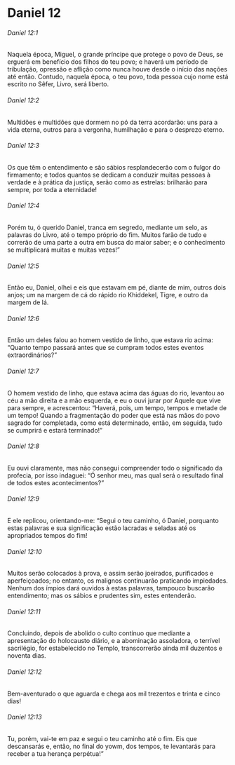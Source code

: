 # Daniel 12

###### Daniel 12:1

Naquela época, Miguel, o grande príncipe que protege o povo de Deus, se erguerá em benefício dos filhos do teu povo; e haverá um período de tribulação, opressão e aflição como nunca houve desde o início das nações até então. Contudo, naquela época, o teu povo, toda pessoa cujo nome está escrito no Sêfer, Livro, será liberto.

###### Daniel 12:2

Multidões e multidões que dormem no pó da terra acordarão: uns para a vida eterna, outros para a vergonha, humilhação e para o desprezo eterno.

###### Daniel 12:3

Os que têm o entendimento e são sábios resplandecerão com o fulgor do firmamento; e todos quantos se dedicam a conduzir muitas pessoas à verdade e à prática da justiça, serão como as estrelas: brilharão para sempre, por toda a eternidade!

###### Daniel 12:4

Porém tu, ó querido Daniel, tranca em segredo, mediante um selo, as palavras do Livro, até o tempo próprio do fim. Muitos farão de tudo e correrão de uma parte a outra em busca do maior saber; e o conhecimento se multiplicará muitas e muitas vezes!”

###### Daniel 12:5

Então eu, Daniel, olhei e eis que estavam em pé, diante de mim, outros dois anjos; um na margem de cá do rápido rio Khiddekel, Tigre, e outro da margem de lá.

###### Daniel 12:6

Então um deles falou ao homem vestido de linho, que estava rio acima: “Quanto tempo passará antes que se cumpram todos estes eventos extraordinários?”

###### Daniel 12:7

O homem vestido de linho, que estava acima das águas do rio, levantou ao céu a mão direita e a mão esquerda, e eu o ouvi jurar por Aquele que vive para sempre, e acrescentou: “Haverá, pois, um tempo, tempos e metade de um tempo! Quando a fragmentação do poder que está nas mãos do povo sagrado for completada, como está determinado, então, em seguida, tudo se cumprirá e estará terminado!”

###### Daniel 12:8

Eu ouvi claramente, mas não consegui compreender todo o significado da profecia, por isso indaguei: “Ó senhor meu, mas qual será o resultado final de todos estes acontecimentos?”

###### Daniel 12:9

E ele replicou, orientando-me: “Segui o teu caminho, ó Daniel, porquanto estas palavras e sua significação estão lacradas e seladas até os apropriados tempos do fim!

###### Daniel 12:10

Muitos serão colocados à prova, e assim serão joeirados, purificados e aperfeiçoados; no entanto, os malignos continuarão praticando impiedades. Nenhum dos ímpios dará ouvidos à estas palavras, tampouco buscarão entendimento; mas os sábios e prudentes sim, estes entenderão.

###### Daniel 12:11

Concluindo, depois de abolido o culto contínuo que mediante a apresentação do holocausto diário, e a abominação assoladora, o terrível sacrilégio, for estabelecido no Templo, transcorrerão ainda mil duzentos e noventa dias.

###### Daniel 12:12

Bem-aventurado o que aguarda e chega aos mil trezentos e trinta e cinco dias!

###### Daniel 12:13

Tu, porém, vai-te em paz e segui o teu caminho até o fim. Eis que descansarás e, então, no final do yowm, dos tempos, te levantarás para receber a tua herança perpétua!”

